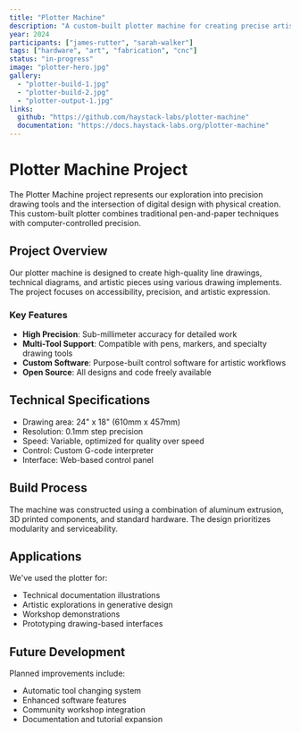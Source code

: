 ```yaml
---
title: "Plotter Machine"
description: "A custom-built plotter machine for creating precise artistic drawings and technical diagrams"
year: 2024
participants: ["james-rutter", "sarah-walker"]
tags: ["hardware", "art", "fabrication", "cnc"]
status: "in-progress"
image: "plotter-hero.jpg"
gallery: 
  - "plotter-build-1.jpg"
  - "plotter-build-2.jpg"
  - "plotter-output-1.jpg"
links:
  github: "https://github.com/haystack-labs/plotter-machine"
  documentation: "https://docs.haystack-labs.org/plotter-machine"
---
```


# Plotter Machine Project

The Plotter Machine project represents our exploration into precision drawing tools and the intersection of digital design with physical creation. This custom-built plotter combines traditional pen-and-paper techniques with computer-controlled precision.

## Project Overview

Our plotter machine is designed to create high-quality line drawings, technical diagrams, and artistic pieces using various drawing implements. The project focuses on accessibility, precision, and artistic expression.

### Key Features

- **High Precision**: Sub-millimeter accuracy for detailed work
- **Multi-Tool Support**: Compatible with pens, markers, and specialty drawing tools  
- **Custom Software**: Purpose-built control software for artistic workflows
- **Open Source**: All designs and code freely available

## Technical Specifications

- Drawing area: 24" x 18" (610mm x 457mm)
- Resolution: 0.1mm step precision
- Speed: Variable, optimized for quality over speed
- Control: Custom G-code interpreter
- Interface: Web-based control panel

## Build Process

The machine was constructed using a combination of aluminum extrusion, 3D printed components, and standard hardware. The design prioritizes modularity and serviceability.

## Applications

We've used the plotter for:
- Technical documentation illustrations
- Artistic explorations in generative design
- Workshop demonstrations
- Prototyping drawing-based interfaces

## Future Development

Planned improvements include:
- Automatic tool changing system
- Enhanced software features
- Community workshop integration
- Documentation and tutorial expansion 